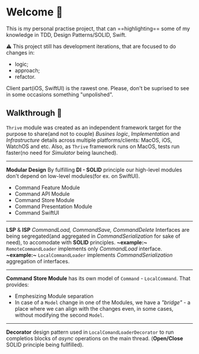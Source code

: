   # Welcome :wave:

This is my personal practise project, that can ==highlighting== some of my knowledge in TDD, Design Patterns/SOLID, Swift.

:warning: This project still has development iterations, that are focused to do changes in:
 - logic;
 - approach;
 - refactor.
 
 Client part(iOS, SwiftUI) is the rawest one.
Please, don't be suprised to see in some occasions something "unpolished".

## Walkthrough :paw_prints:

`Thrive` module was created as an independent framework target for the purpose to share(and not to couple) _Busines logic_, _Implementation_ and  _Infrastructure_ details across multiple platforms/clients: MacOS, iOS, WatchOS and etc.
Also, as `Thrive` framework runs on MacOS, tests run faster(no need for _Simulator_ being launched).

---
**Modular Design**
By fulfilling **DI - SOLID** principle our high-level modules don't depend on low-level modules(for ex. on SwiftUI).  
- Command Feature Module
- Command API Module
- Command Store Module
- Command Presentation Module
- Command SwiftUI
---
**LSP** & **ISP** 
_CommandLoad, CommandSave, CommandDelete_ Interfaces are being segregated(and aggregated in _CommandSerialization_ for sake of need), to accomodate with **SOLID** principles.
**~example:~** `RemoteCommandLoader` implements only _CommandLoad_ interface.
**~example:~** `LocalCommandLoader` implements _CommandSerialization_ aggregation of interfaces.

---

**Command Store Module** has its own model of `Command` - `LocalCommand`. That provides:
- Emphesizing Module separation
- In case of a `Model` change in one of the Modules, we have a _"bridge"_  - a place where we can align with the changes even, in some cases, without modifying the second `Model`.

---

**Decorator** design pattern used in `LocalComandLoaderDecorator` to run completios blocks of _async_ operations on the main thread. (**Open/Close** SOLID principle being fullfilled).